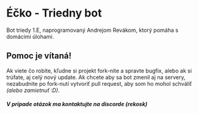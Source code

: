 # Éčko - Triedny bot
Bot triedy 1.E, naprogramovaný Andrejom Revákom, ktorý pomáha s domácimi úlohami.

## Pomoc je vítaná!
Ak viete čo robíte, kľudne si projekt fork-nite a spravte bugfix, alebo ak si trúfate, aj celý nový update. Ak chcete aby sa bot zmenil aj na servery, nezabudnite po fork-nutí vytvoriť pull request, aby som ho mohol schváliť *(alebo zamietnuť :D)*.

##### V prípade otázok ma kontaktujte na discorde (rekosk)
